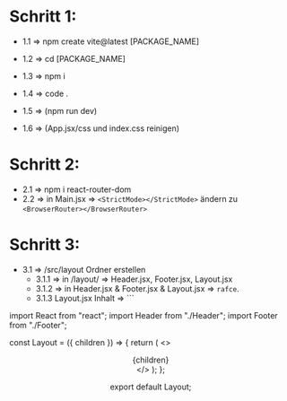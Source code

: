 # Schritt 1:

- 1.1 => npm create vite@latest [PACKAGE_NAME]
- 1.2 => cd [PACKAGE_NAME]
- 1.3 => npm i
- 1.4 => code .
- 1.5 => (npm run dev)

- 1.6 => (App.jsx/css und index.css reinigen)

# Schritt 2:

- 2.1 => npm i react-router-dom
- 2.2 => in Main.jsx => `<StrictMode></StrictMode>` ändern zu `<BrowserRouter></BrowserRouter>`

# Schritt 3:

- 3.1 => /src/layout Ordner erstellen
    - 3.1.1 => in /layout/ => Header.jsx, Footer.jsx, Layout.jsx
    - 3.1.2 => in Header.jsx & Footer.jsx & Layout.jsx => `rafce`.
    - 3.1.3 Layout.jsx Inhalt => ```

import React from "react";
import Header from "./Header";
import Footer from "./Footer";

const Layout = ({ children }) => {
  return (
    <>
      <Header />
      {children}
      <Footer />
    </>
  );
};

export default Layout;

```


